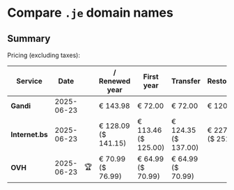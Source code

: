 # Compare `.je` domain names

## Summary

Pricing (excluding taxes):

| Service | Date |  | / Renewed year | First year | Transfer | Restoration |
|--|--|--|--|--|--|--|
| **Gandi** | 2025-06-23 |  | € 143.98 | € 72.00 | € 72.00 | € 120.00 |
| **Internet.bs** | 2025-06-23 |  | € 128.09<br>($ 141.15) | € 113.46<br>($ 125.00) | € 124.35<br>($ 137.00) | € 227.95<br>($ 251.19) |
| **OVH** | 2025-06-23 | 🏆 | € 70.99<br>($ 76.99) | € 64.99<br>($ 70.99) | € 64.99<br>($ 70.99) |  |
